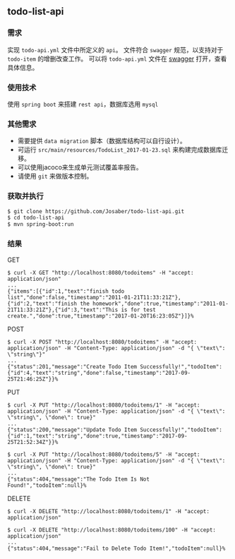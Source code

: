 ## todo-list-api

### 需求

实现 `todo-api.yml` 文件中所定义的 `api`。
文件符合 `swagger` 规范，以支持对于 `todo-item` 的增删改查工作。
可以将 `todo-api.yml` 文件在 [swagger](http://editor.swagger.io) 打开，查看具体信息。

### 使用技术

使用 `spring boot` 来搭建 `rest api`，数据库选用 `mysql`

### 其他需求

* 需要提供 `data migration` 脚本（数据库结构可以自行设计）。
* 可运行 `src/main/resources/TodoList_2017-01-23.sql` 来构建完成数据库迁移。
* 可以使用jacoco来生成单元测试覆盖率报告。
* 请使用 `git` 来做版本控制。

### 获取并执行
```bash
$ git clone https://github.com/Josaber/todo-list-api.git
$ cd todo-list-api
$ mvn spring-boot:run
```

### 结果

GET

```
$ curl -X GET "http://localhost:8080/todoitems" -H "accept: application/json"
...
{"items":[{"id":1,"text":"finish todo list","done":false,"timestamp":"2011-01-21T11:33:21Z"},{"id":2,"text":"finish the homework","done":true,"timestamp":"2011-01-21T11:33:21Z"},{"id":3,"text":"This is for test create.","done":true,"timestamp":"2017-01-20T16:23:05Z"}]}%
```

POST

```
$ curl -X POST "http://localhost:8080/todoitems" -H "accept: application/json" -H "Content-Type: application/json" -d "{ \"text\": \"string\"}"
...
{"status":201,"message":"Create Todo Item Successfully!","todoItem":{"id":4,"text":"string","done":false,"timestamp":"2017-09-25T21:46:25Z"}}%
```

PUT

```
$ curl -X PUT "http://localhost:8080/todoitems/1" -H "accept: application/json" -H "Content-Type: application/json" -d "{ \"text\": \"string\", \"done\": true}"
...
{"status":200,"message":"Update Todo Item Successfully!","todoItem":{"id":1,"text":"string","done":true,"timestamp":"2017-09-25T21:52:34Z"}}%

$ curl -X PUT "http://localhost:8080/todoitems/5" -H "accept: application/json" -H "Content-Type: application/json" -d "{ \"text\": \"string\", \"done\": true}"
...
{"status":404,"message":"The Todo Item Is Not Found!","todoItem":null}%
```

DELETE

```
$ curl -X DELETE "http://localhost:8080/todoitems/1" -H "accept: application/json"

$ curl -X DELETE "http://localhost:8080/todoitems/100" -H "accept: application/json"
...
{"status":404,"message":"Fail to Delete Todo Item!","todoItem":null}%
```